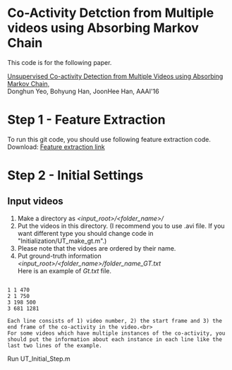 # Co-Activity Detction from Multiple videos using Absorbing Markov Chain

This code is for the following paper.

<a href="http://cvlab.postech.ac.kr/research/coactivity/">Unsupervised Co-activity Detection from Multiple Videos using Absorbing Markov Chain,</a><br>
Donghun Yeo, Bohyung Han, JoonHee Han, AAAI'16

# Step 1 - Feature Extraction
To run this git code, you should use following feature extraction code.<br>
Download: <a href="http://cvlab.postech.ac.kr/research/coactivity/yeo-han.pdf">Feature extraction link</a>

# Step 2 - Initial Settings
## Input videos
  1. Make a directory as _<input_root>/<folder_name>/_ <br>
  2. Put the videos in this directory. (I recommend you to use .avi file. If you want different type you should change code in "Initialization/UT_make_gt.m".)
  3. Please note that the vidoes are ordered by their name.
  4. Put ground-truth information _<input_root>/<folder_name>/folder_name_GT.txt_ <br>
  Here is an example of _Gt.txt_ file.
<pre><code>
1 1 470
2 1 750
3 198 500
3 681 1281
</code></pre>
    Each line consists of 1) video number, 2) the start frame and 3) the end frame of the co-activity in the video.<br>
    For some videos which have multiple instances of the co-activity, you should put the information about each instance in each line like the last two lines of the example.


Run UT_Initial_Step.m <br>
